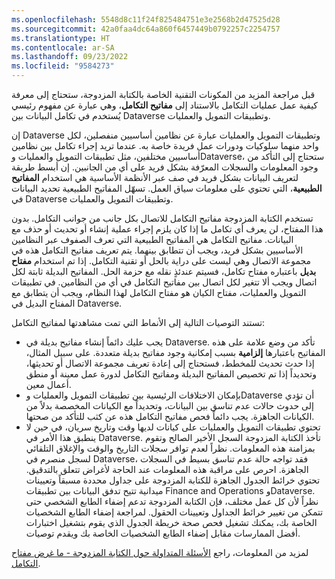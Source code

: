 ```yaml
---
ms.openlocfilehash: 5548d8c11f24f825484751e3e2568b2d47525d28
ms.sourcegitcommit: 42a0faa4dc64a860f6457449b0792257c2254757
ms.translationtype: HT
ms.contentlocale: ar-SA
ms.lasthandoff: 09/23/2022
ms.locfileid: "9584273"
---
```

قبل مراجعة المزيد من المكونات التقنية الخاصة بالكتابة المزدوجة، ستحتاج إلى معرفة كيفية عمل عمليات التكامل بالاستناد إلى **مفاتيح التكامل**، وهي عبارة عن مفهوم رئيسي يُستخدم في تكامل البيانات بين Dataverse وتطبيقات التمويل والعمليات. 

إن Dataverse وتطبيقات التمويل والعمليات عبارة عن نظامين أساسيين منفصلين، لكل واحد منهما سلوكيات ودورات عمل فريدة خاصة به. عندما تريد إجراء تكامل بين نظامين أساسيين مختلفين، مثل تطبيقات التمويل والعمليات وDataverse، ستحتاج إلى التأكد من وجود المعلومات والسجلات المعرّفة بشكل فريد على أي من الجانبين. إن أبسط طريقة لتعريف البيانات بشكل فريد في صف عبر الأنظمة الأساسية هي استخدام **المفاتيح الطبيعية**، التي تحتوي على معلومات سياق العمل. تسهّل المفاتيح الطبيعية تحديد البيانات في Dataverse وتطبيقات التمويل والعمليات.

تستخدم الكتابة المزدوجة مفاتيح التكامل للاتصال بكل جانب من جوانب التكامل. بدون هذا المفتاح، لن يعرف أي تكامل ما إذا كان يلزم إجراء عملية إنشاء أو تحديث أو حذف مع البيانات. مفاتيح التكامل هي المفاتيح الطبيعية التي تعرف الصفوف عبر النظامين الأساسيين بشكل فريد، ويجب أن تتطابق بينهما. يتم تعريف مفاتيح التكامل هذه في مجموعة الاتصال وهي ليست على دراية بالحل أو تقنية التكامل. إذا تم استخدام **مفتاح بديل** باعتباره مفتاح تكامل، فسيتم عندئذٍ نقله مع حزمة الحل. المفاتيح البديلة ثابتة لكل اتصال ويجب ألا تتغير لكل اتصال بين مفاتيح التكامل في أي من النظامين. في تطبيقات التمويل والعمليات، مفتاح الكيان هو مفتاح التكامل لهذا النظام، ويجب أن يتطابق مع المفتاح البديل في Dataverse.

تستند التوصيات التالية إلى الأنماط التي تمت مشاهدتها لمفاتيح التكامل:

- يجب عليك دائماً إنشاء مفاتيح بديلة في Dataverse. تأكد من وضع علامة على هذه المفاتيح باعتبارها **إلزامية** بسبب إمكانية وجود مفاتيح بديلة متعددة. على سبيل المثال، إذا حدث تحديث للمخطط، فستحتاج إلى إعادة تعريف مجموعة الاتصال أو تحديثها، وتحديداً إذا تم تخصيص المفاتيح البديلة ومفاتيح التكامل لدورة عمل معينة أو منطق أعمال معين.
- بإمكان الاختلافات الرئيسية بين تطبيقات التمويل والعمليات وDataverse أن تؤدي إلى حدوث حالات عدم تناسق بين البيانات، وتحديداً مع الكيانات المخصصة بدلاً من الكيانات الجاهزة. يجب دائماً فحص مفاتيح التكامل هذه عن كثب للتأكد من صحتها.
- تحتوي تطبيقات التمويل والعمليات على كيانات لديها وقت وتاريخ سريان، في حين لا ينطبق هذا الأمر في Dataverse. تأخذ الكتابة المزدوجة السجل الأخير الصالح وتقوم بمزامنة هذه المعلومات. نظراً لعدم توافر سجلات التاريخ والوقت والإغلاق التلقائي لسجل منصرم في Dataverse، فقد تواجه حالة عدم تناسق بسيط في السجلات الجاهزة. احرص على مراقبة هذه المعلومات عند الحاجة لأغراض تتعلق بالتدقيق. تحتوي خرائط الجدول الجاهزة للكتابة المزدوجة على جداول محددة مسبقاً وتعيينات ميدانية تتيح تدفق البيانات بين تطبيقات Finance and Operations وDataverse. نظراً لأن كل عمل مختلف، فإن الكتابة المزدوجة تدعم إضفاء الطابع الشخصي حتى تتمكن من تغيير خرائط الجداول وتعيينات الحقول. لمراجعة إضفاء الطابع الشخصيات الخاصة بك، يمكنك تشغيل فحص صحة خريطة الجدول الذي يقوم بتشغيل اختبارات أفضل الممارسات مقابل إضفاء الطابع الشخصيات الخاصة بك ويقدم توصيات.

لمزيد من المعلومات، راجع [الأسئلة المتداولة حول الكتابة المزدوجة - ما غرض مفتاح التكامل](/dynamics365/fin-ops-core/dev-itpro/data-entities/dual-write/dual-write-faq/?azure-portal=true).
